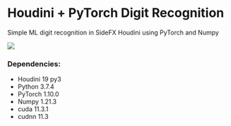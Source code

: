 # Houdini + PyTorch Digit Recognition
Simple ML digit recognition in SideFX Houdini using PyTorch and Numpy

![](Houdini_DigitRecognition_PyTorch_v01.gif)

### Dependencies:
- Houdini 19 py3
- Python 3.7.4
- PyTorch 1.10.0 
- Numpy 1.21.3
- cuda 11.3.1
- cudnn 11.3
